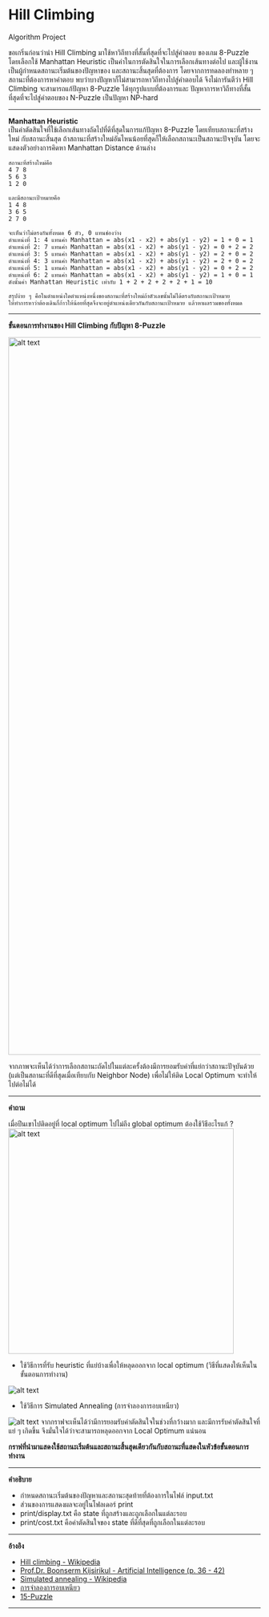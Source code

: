 # Hill Climbing
Algorithm Project <br/>

ขอเกริ่นก่อนว่านำ Hill Climbing มาใช้หาวิถีทางที่สั้นที่สุดที่จะไปสู่คำตอบ ของเกม 8-Puzzle โดยเลือกใช้ Manhattan Heuristic เป็นค่าในการตัดสินใจในการเลือกเส้นทางต่อไป และผู้ใช้งานเป็นผู้กำหนดสถานะเริ่มต้นของปัญหาของ และสถานะสิ้นสุดที่ต้องการ โดยจากการทดลองทำหลาย ๆ สถานะที่ต้องการหาคำตอบ พบว่าบางปัญหาก็ไม่สามารถหาวิถีทางไปสู่คำตอบได้ จึงไม่การันตีว่า Hill Climbing จะสามารถแก้ปัญหา 8-Puzzle ได้ทุกรูปแบบที่ต้องการและ ปัญหาการหาวิถีทางที่สั้นที่สุดที่จะไปสู่คำตอบของ N-Puzzle เป็นปัญหา NP-hard

--------------------------------------------------------------

**Manhattan Heuristic** <br/>
เป็นค่าตัดสินใจที่ใช้เลือกเส้นทางถัดไปที่ดีที่สุดในการแก้ปัญหา 8-Puzzle โดยเทียบสถานะที่สร้างใหม่ กับสถานะสิ้นสุด ถ้าสถานะที่สร้างใหม่อันไหนน้อยที่สุดก็ให้เลือกสถานะเป็นสถานะปัจจุบัน โดยจะแสดงตัวอย่างการคิดหา Manhattan Distance ด้านล่าง<br/>

    สถานะที่สร้างใหม่คือ
    4 7 8
    5 6 3
    1 2 0
    
    และมีสถานะเป้าหมายคือ
    1 4 8
    3 6 5
    2 7 0
    
    จะเห็นว่าไม่ตรงกันทั้งหมด 6 ตัว, 0 แทนช่องว่าง
    ตำแหน่งที่ 1: 4 แทนค่า Manhattan = abs(x1 - x2) + abs(y1 - y2) = 1 + 0 = 1
    ตำแหน่งที่ 2: 7 แทนค่า Manhattan = abs(x1 - x2) + abs(y1 - y2) = 0 + 2 = 2
    ตำแหน่งที่ 3: 5 แทนค่า Manhattan = abs(x1 - x2) + abs(y1 - y2) = 2 + 0 = 2
    ตำแหน่งที่ 4: 3 แทนค่า Manhattan = abs(x1 - x2) + abs(y1 - y2) = 2 + 0 = 2
    ตำแหน่งที่ 5: 1 แทนค่า Manhattan = abs(x1 - x2) + abs(y1 - y2) = 0 + 2 = 2
    ตำแหน่งที่ 6: 2 แทนค่า Manhattan = abs(x1 - x2) + abs(y1 - y2) = 1 + 0 = 1
    ดังนั้นค่า Manhattan Heuristic เท่ากับ 1 + 2 + 2 + 2 + 2 + 1 = 10
    
    สรุปง่าย ๆ คือในตำแหน่งใดตำแหน่งหนึ่งของสถานะที่สร้างใหม่ถ้าตัวเลขนั้นไม่ได้ตรงกับสถานะเป้าหมาย 
    ให้ทำการหาว่าต้องเดินกี่ก้าวให้น้อยที่สุดจึงจะอยู่ตำแหน่งเดียวกันกับสถานะเป้าหมาย แล้วหาผลรวมของทั้งหมด
    

--------------------------------------------------------------

**ขั้นตอนการทำงานของ Hill Climbing กับปัญหา 8-Puzzle**

<img src="https://github.com/arsura/Algorithm/blob/master/Algorithm%20Project/Hill_Climbing_8Puzzle/picture/procedures.png" alt="alt text" width="900" height="1433">

จากภาพจะเห็นได้ว่าการเลือกสถานะถัดไปในแต่ละครั้งต้องมีการยอมรับค่าที่แย่กว่าสถานะปัจุบันด้วย (แต่เป็นสถานะที่ดีที่สุดเมื่อเทียบกับ Neighbor Node) เพื่อไม่ให้ติด Local Optimum จะทำให้ไปต่อไม่ได้

--------------------------------------------------------------

**คำถาม**

เมื่อปีนเขาไปติดอยู่ที่ local optimum ไปไม่ถึง global optimum ต้องใช้วิธีอะไรแก้ ?
<img src="https://github.com/arsura/Algorithm/blob/master/Algorithm%20Project/Hill_Climbing_8Puzzle/picture/local_opt.png" alt="alt text" width="450" height="450">

- ใช้วิธีการที่รับ heuristic ที่แย่บ้างเพื่อให้หลุดออกจาก local optimum (วิธีที่แสดงให้เห็นในขั้นตอนการทำงาน)
<img src="https://github.com/arsura/Algorithm/blob/master/Algorithm%20Project/Hill_Climbing_8Puzzle/picture/hill_climbing_graph.png" alt="alt text" width="" height="">

- ใช้วิธีการ Simulated Annealing (การจำลองการอบเหนียว)
<img src="https://github.com/arsura/Algorithm/blob/master/Algorithm%20Project/Hill_Climbing_8Puzzle/picture/simulated_annealing_graph.png" alt="alt text" width="" height="">
จากกราฟจะเห็นได้ว่ามีการยอมรับค่าตัดสินใจในช่วงที่กว้างมาก และมีการรับค่าตัดสินใจที่แย่ ๆ เกิดขึ้น จึงมั่นใจได้ว่าจะสามารถหลุดออกจาก Local Optimum แน่นอน


 **กราฟที่นำมาแสดงใช้สถานะเริ่มต้นและสถานะสิ้นสุดเดียวกันกับสถานะที่แสดงในหัวข้อขั้นตอนการทำงาน**
 
--------------------------------------------------------------

**คำอธิบาย**
- กำหนดสถานะเริ่มต้นของปัญหาและสถานะสุดท้ายที่ต้องการในไฟล์ input.txt
- ส่วนของการแสดงผลจะอยู่ในโฟลเดอร์ print
- print/display.txt คือ state ที่ถูกสร้างและถูกเลือกในแต่ละรอบ
- print/cost.txt คือค่าตัดสินใจของ state ที่ดีที่สุดที่ถูกเลือกในแต่ละรอบ

--------------------------------------------------------------

**อ้างอิง** <br/>
- [Hill climbing - Wikipedia](https://en.wikipedia.org/wiki/Hill_climbing) <br/>
- [Prof.Dr. Boonserm Kijsirikul - Artificial Intelligence (p. 36 - 42)](https://www.cp.eng.chula.ac.th/~boonserm/teaching/ai1.0.2.pdf)      <br/>
- [Simulated annealing - Wikipedia](https://en.wikipedia.org/wiki/Simulated_annealing)      <br/>
- [การจำลองการอบเหนียว](https://th.wikipedia.org/wiki/การจำลองการอบเหนียว)      <br/>
- [15-Puzzle](https://en.wikipedia.org/wiki/15_puzzle) <br/>

--------------------------------------------------------------
  
  

